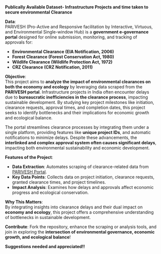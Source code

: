 ****Publically Available Dataset**-  Infrastructure Projects and time taken to secure environmental Clearance**

**Data**:  
PARIVESH (Pro-Active and Responsive facilitation by Interactive, Virtuous, and Environmental Single-window Hub) is a **government e-governance portal** designed for online submission, monitoring, and tracking of approvals for:  
- **Environmental Clearance (EIA Notification, 2006)**  
- **Forest Clearance (Forest Conservation Act, 1980)**  
- **Wildlife Clearance (Wildlife Protection Act, 1972)**  
- **CRZ Clearance (CRZ Notification, 2011)**  


**Objective**:  
This project aims to **analyze the impact of environmental clearances on both the economy and ecology** by leveraging data scraped from the **PARIVESH portal**. Infrastructure projects in India often encounter delays due to **bureaucratic inefficiencies in the clearance process**, impacting sustainable development. By studying key project milestones like initiation, clearance requests, approval times, and completion dates, this project seeks to identify bottlenecks and their implications for economic growth and ecological balance.


The portal streamlines clearance processes by integrating them under a single platform, providing features like **unique project IDs**, and automatic notifications to minimize delays. Despite these advancements, the **interlinked and complex approval system often causes significant delays**, impacting both environmental sustainability and economic development.  

**Features of the Project**:  
- **Data Extraction**: Automates scraping of clearance-related data from [PARIVESH Portal](https://parivesh.nic.in/#/).  
- **Key Data Points**: Collects data on project initiation, clearance requests, granted clearance times, and project timelines.  
- **Impact Analysis**: Examines how delays and approvals affect economic progress and ecological conservation.  


**Why This Matters**:  
By integrating insights into clearance delays and their dual impact on **economy and ecology**, this project offers a comprehensive understanding of bottlenecks in sustainable development.  

**Contribute**: Fork the repository, enhance the scraping or analysis tools, and join in exploring the **intersection of environmental governance, economic growth, and ecological balance**!

**Suggestions needed and appreciated!!**
